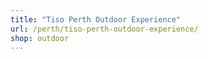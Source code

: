 ```yaml
---
title: "Tiso Perth Outdoor Experience"
url: /perth/tiso-perth-outdoor-experience/
shop: outdoor
---
```


